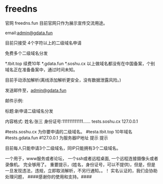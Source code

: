 # freedns
官网 freedns.fun 目前官网只作为展示宣传交流用途。

email:admin@gdata.fun

目前只接受 4个字符以上的二级域名申请

免费多个二级域名分发

*.tbit.top 续费10年
*.gdata.fun
*.soshu.cx 
以上做域名都没有在中国备案，个别域名正在准备备案中，通过时间未知。

目前手动添加解析(离线添加解析更安全，没有数据泄露风险。)

发送邮件至，admin@gdata.fun

邮件示例:

标题:新申请二级域名分发

内容格式:
姓名:张三
身份证号:111111111111……
tests.soshu.cx 127.0.0.1


#tests.soshu.cx 为你要申请的二级域名。
#testa.tbit.top 10年域名
#tests.gdata.fun
#127.0.0.1 为服务器IP地址
提示 提示  

目前每人只能申请3个二级域名，同IP只能拥有3个二级域名。

一个用于，www服务或者论坛，
一个ssh或者远程桌面,
一个远程连接摄像头或者录像机。
完全够用了。
重要提示，(姓名，身份证号，可以不提供)，但是，但是一旦发现违法，违规，立即取消解析，不另行通知。。！ 实名认证的，我们会协助处理问题，
####感谢你的使用和支持。####



